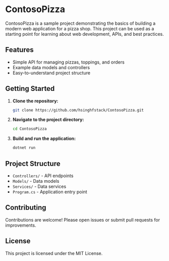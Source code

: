 # ContosoPizza

ContosoPizza is a sample project demonstrating the basics of building a modern web application for a pizza shop. This project can be used as a starting point for learning about web development, APIs, and best practices.

## Features

-   Simple API for managing pizzas, toppings, and orders
-   Example data models and controllers
-   Easy-to-understand project structure

## Getting Started

1. **Clone the repository:**
    ```bash
    git clone https://github.com/hsinghfstack/ContosoPizza.git
    ```
2. **Navigate to the project directory:**
    ```bash
    cd ContosoPizza
    ```
3. **Build and run the application:**
    ```bash
    dotnet run
    ```

## Project Structure

-   `Controllers/` - API endpoints
-   `Models/` - Data models
-   `Services/` - Data services
-   `Program.cs` - Application entry point

## Contributing

Contributions are welcome! Please open issues or submit pull requests for improvements.

## License

This project is licensed under the MIT License.
